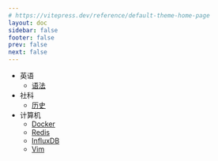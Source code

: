 ```yaml
---
# https://vitepress.dev/reference/default-theme-home-page
layout: doc
sidebar: false
footer: false
prev: false
next: false
---
```


- 英语
  - [语法](/note/英语/语法/01.基本句型/五种基本句型.md)
- 社科
  - [历史](/note/社科/史记/01.上古传说/三皇.md)
- 计算机
  - [Docker](/note/计算机/docker/01.运维/安装.md)
  - [Redis](/note/计算机/redis/01.运维/部署单节点实例.md)
  - [InfluxDB](/note/计算机/influxdb/01.运维/部署单节点实例.md)
  - [Vim](/note/计算机/vim/01.使用技巧/移动光标.md)
